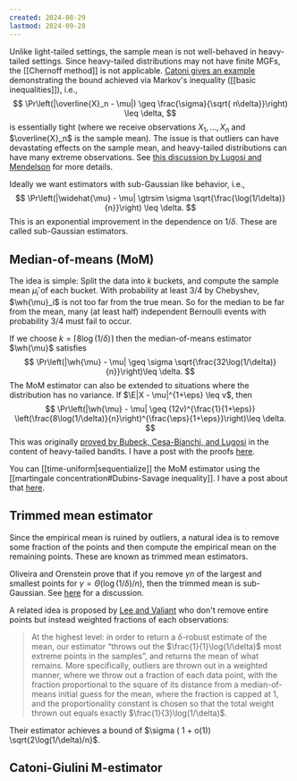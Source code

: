 ```yaml
---
created: 2024-08-29
lastmod: 2024-09-28
---
```


Unlike light-tailed settings, the sample mean is not well-behaved in heavy-tailed settings. Since heavy-tailed distributions may not have finite MGFs, the [[Chernoff method]] is not applicable. [Catoni gives an example](https://arxiv.org/abs/1009.2048) demonstrating the bound achieved via Markov's inequality ([[basic inequalities]]), i.e., 
$$
\Pr\left(|\overline{X}_n - \mu|) \geq \frac{\sigma}{\sqrt{ n\delta}}\right) \leq \delta,
$$
is essentially tight (where we receive observations $X_1,\dots,X_n$ and $\overline{X}_n$ is the sample mean). The issue is that outliers can have devastating effects on the sample mean, and heavy-tailed distributions can have many extreme observations. See [this discussion by Lugosi and Mendelson](https://arxiv.org/pdf/1907.11391) for more details. 

Ideally we want estimators with sub-Gaussian like behavior, i.e., 
$$
\Pr\left(|\widehat{\mu} - \mu| \gtrsim \sigma \sqrt{\frac{\log(1/\delta)}{n}}\right) \leq \delta.
$$
This is an exponential improvement in the dependence on $1/\delta$. These are called sub-Gaussian estimators. 
## Median-of-means (MoM)
The idea is simple: Split the data into $k$ buckets, and compute the sample mean $\widehat{\mu}_i$ of each bucket. With probability at least $3/4$ by Chebyshev, $\wh{\mu}_i$ is not too far from the true mean. So for the median to be far from the mean, many (at least half) independent Bernoulli events with probability 3/4 must fail to occur. 

If we choose $k = \lceil 8\log(1/\delta)\rceil$ then the median-of-means estimator $\wh{\mu}$ satisfies 
$$
\Pr\left(|\wh{\mu} - \mu| \geq \sigma \sqrt{\frac{32\log(1/\delta)}{n}}\right)\leq \delta.
$$
The MoM estimator can also be extended to situations where the distribution has no variance. If $\E|X - \mu|^{1+\eps} \leq v$, then 
$$
\Pr\left(|\wh{\mu} - \mu| \geq (12v)^{\frac{1}{1+\eps}} \left(\frac{8\log(1/\delta)}{n}\right)^{\frac{\eps}{1+\eps}}\right)\leq \delta.
$$
This was originally [proved by Bubeck, Cesa-Bianchi, and Lugosi](https://arxiv.org/abs/1209.1727) in the content of heavy-tailed bandits. I have a post with the proofs [here](https://benchugg.com/research_notes/median-of-means-univariate/). 

You can [[time-uniform|sequentialize]] the MoM estimator using the [[martingale concentration#Dubins-Savage inequality]]. I have a post about that [here](https://benchugg.com/research_notes/sequential-median-of-means/). 

## Trimmed mean estimator 
Since the empirical mean is ruined by outliers, a natural idea is to remove some fraction of the points and then compute the empirical mean on the remaining points. These are known as trimmed mean estimators. 

Oliveira and Orenstein prove that if you remove $\gamma n$ of the largest and smallest points for $\gamma = \Theta(\log(1/\delta)/n)$, then the trimmed mean is sub-Gaussian. See [here](https://arxiv.org/pdf/1907.11391) for a discussion. 

A related idea is proposed by [Lee and Valiant](https://arxiv.org/pdf/2011.08384) who don't remove entire points but instead weighted fractions of each observations: 
> At the highest level: in order to return a $\delta$-robust estimate of the mean, our estimator “throws out the $\frac{1}{1}\log(1/\delta)$ most extreme points in the samples”, and returns the mean of what remains. More specifically, outliers are thrown out in a weighted manner, where we throw out a fraction of each data point, with the fraction proportional to the square of its distance from a median-of-means initial guess for the mean, where the fraction is capped at 1, and the proportionality constant is chosen so that the total weight thrown out equals exactly $\frac{1}{3}\log(1/\delta)$. 

Their estimator achieves a bound of $\sigma ( 1 + o(1)) \sqrt{2\log(1/\delta)/n}$. 

## Catoni-Giulini M-estimator
